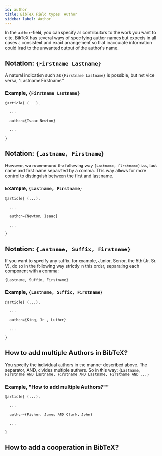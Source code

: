 ```yaml
---
id: author
title: BibTeX Field types: Author
sidebar_label: Author
---
```

In the ``author``-field, you can specify all contributors to the work you want to cite. BibTeX has several ways of specifying author names but expects in all cases a consistent and exact arrangement so that inaccurate information could lead to the unwanted output of the author's name.

## Notation: ``{Firstname Lastname}``

A natural indication such as ``{Firstname Lastname}`` is possible, but not vice versa, "Lastname Firstname."

### Example, ``{Firstname Lastname}``

```tex
@article{ (...),

  ...

  author={Isaac Newton}

  ...

}
```


## Notation: ``{Lastname, Firstname}``
However, we recommend the following way ``{Lastname, Firstname}`` i.e., last name and first name separated by a comma. This way allows for more control to distinguish between the first and last name.

### Example, ``{Lastname, Firstname}``

```tex
@article{ (...),

  ...

  author={Newton, Isaac}

  ...

}
```


## Notation: ``{Lastname, Suffix, Firstname}``

If you want to specify any suffix, for example, Junior, Senior, the 5th (Jr. Sr. V), do so in the following way strictly in this order, separating each component with a comma:

``{Lastname, Suffix, Firstname}``

### Example, ``{Lastname, Suffix, Firstname}``

```tex
@article{ (...),

  ...

  author={King, Jr , Luther}

  ...

}
```

## How to add multiple Authors in BibTeX?

You specify the individual authors in the manner described above. The separator, AND, divides multiple authors. So in this way:
``{Lastname, Firstname AND Lastname, Firstname AND Lastname, Firstname AND ...}``


### Example, "How to add multiple Authors?""

```tex
@article{ (...),

  ...

  author={Fisher, James AND Clark, John}

  ...

}
```


## How to add a cooperation in BibTeX?
